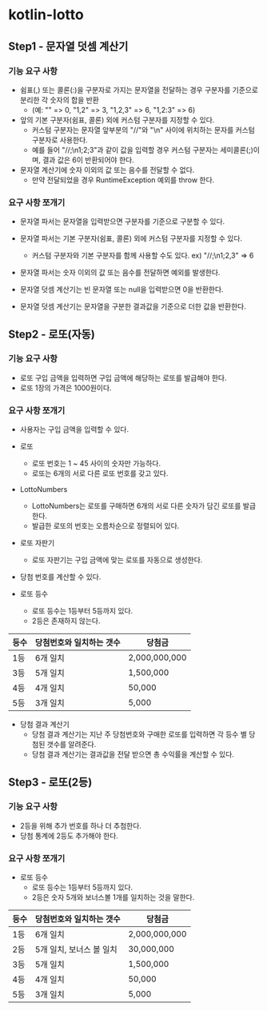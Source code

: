 # kotlin-lotto

## Step1 - 문자열 덧셈 계산기

### 기능 요구 사항

- 쉼표(,) 또는 콜론(:)을 구분자로 가지는 문자열을 전달하는 경우 구분자를 기준으로 분리한 각 숫자의 합을 반환 
  - (예: "" => 0, "1,2" => 3, "1,2,3" => 6, "1,2:3" => 6)
- 앞의 기본 구분자(쉼표, 콜론) 외에 커스텀 구분자를 지정할 수 있다. 
  - 커스텀 구분자는 문자열 앞부분의 "//"와 "\n" 사이에 위치하는 문자를 커스텀 구분자로 사용한다. 
  - 예를 들어 "//;\n1;2;3"과 같이 값을 입력할 경우 커스텀 구분자는 세미콜론(;)이며, 결과 값은 6이 반환되어야 한다. 
- 문자열 계산기에 숫자 이외의 값 또는 음수를 전달할 수 없다.
  - 만약 전달되었을 경우 RuntimeException 예외를 throw 한다.

### 요구 사항 쪼개기

- 문자열 파서는 문자열을 입력받으면 구분자를 기준으로 구분할 수 있다.
- 문자열 파서는 기본 구분자(쉼표, 콜론) 외에 커스텀 구분자를 지정할 수 있다.
  - 커스텀 구분자와 기본 구분자를 함께 사용할 수도 있다. ex) "//;\n1;2,3" => 6
- 문자열 파서는 숫자 이외의 값 또는 음수를 전달하면 예외를 발생한다.

- 문자열 덧셈 계산기는 빈 문자열 또는 null을 입력받으면 0을 반환한다.
- 문자열 덧셈 계산기는 문자열을 구분한 결과값을 기준으로 더한 값을 반환한다.


## Step2 - 로또(자동)

### 기능 요구 사항
- 로또 구입 금액을 입력하면 구입 금액에 해당하는 로또를 발급해야 한다.
- 로또 1장의 가격은 1000원이다.

### 요구 사항 쪼개기
- 사용자는 구입 금액을 입력할 수 있다.

- 로또
  - 로또 번호는 1 ~ 45 사이의 숫자만 가능하다.
  - 로또는 6개의 서로 다른 로또 번호를 갖고 있다.

- LottoNumbers
  - LottoNumbers는 로또를 구매하면 6개의 서로 다른 숫자가 담긴 로또를 발급한다.
  - 발급한 로또의 번호는 오름차순으로 정렬되어 있다.

- 로또 자판기
  - 로또 자판기는 구입 금액에 맞는 로또를 자동으로 생성한다.

- 당첨 번호를 계산할 수 있다.

- 로또 등수
  - 로또 등수는 1등부터 5등까지 있다.
  - 2등은 존재하지 않는다.

|등수|당첨번호와 일치하는 갯수|당첨금|
|------|---|---|
|1등|6개 일치|2,000,000,000|
|3등|5개 일치|1,500,000|
|4등|4개 일치|50,000|
|5등|3개 일치|5,000|
  
- 당첨 결과 계산기
  - 당첨 결과 계산기는 지난 주 당첨번호와 구매한 로또를 입력하면 각 등수 별 당첨된 갯수를 알려준다.
  - 당첨 결과 계산기는 결과값을 전달 받으면 총 수익률을 계산할 수 있다.

## Step3 - 로또(2등)

### 기능 요구 사항
- 2등을 위해 추가 번호를 하나 더 추첨한다. 
- 당첨 통계에 2등도 추가해야 한다.

### 요구 사항 쪼개기

- 로또 등수
  - 로또 등수는 1등부터 5등까지 있다.
  - 2등은 숫자 5개와 보너스볼 1개를 일치하는 것을 말한다.

|등수|당첨번호와 일치하는 갯수|당첨금|
|---|------------|------------|
|1등| 6개 일치|2,000,000,000|
|2등|5개 일치, 보너스 볼 일치|30,000,000|
|3등|5개 일치|1,500,000|
|4등|4개 일치|50,000|
|5등|3개 일치|5,000|
